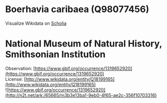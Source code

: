 
Boerhavia caribaea (Q98077456)
==============================
  
Visualize Wikidata on [Scholia](https://scholia.toolforge.org/taxon/Q98077456)
# National Museum of Natural History, Smithsonian Institution
  
Observation: [https://www.gbif.org/occurrence/1319652920](https://www.gbif.org/occurrence/1319652920)  
License: [http://www.wikidata.org/entity/Q18199165](http://www.wikidata.org/entity/Q18199165)  
![https://www.gbif.org/occurrence/1319652920](http://n2t.net/ark:/65665/m3b3e13ba1-9eb0-4f65-ae2c-356f10703316)